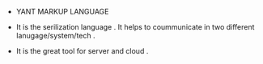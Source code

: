 - YANT MARKUP LANGUAGE 
- It is the serilization language . It helps to coummunicate in two different lanugage/system/tech .

- It is the great tool for server and cloud .
